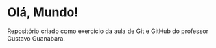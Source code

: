 # Olá, Mundo!
Repositório criado como exercício da aula de Git e GitHub do professor Gustavo Guanabara.
 
